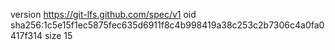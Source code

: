 version https://git-lfs.github.com/spec/v1
oid sha256:1c5e15f1ec5875fec635d6911f8c4b998419a38c253c2b7306c4a0fa0417f314
size 15
